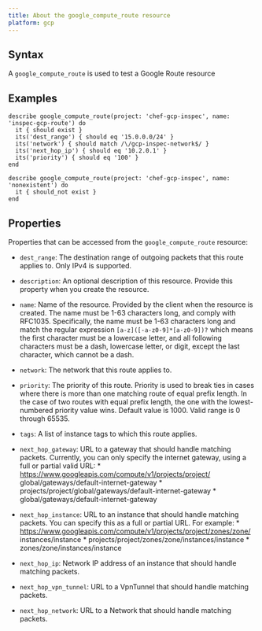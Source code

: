 ```yaml
---
title: About the google_compute_route resource
platform: gcp
---
```


## Syntax
A `google_compute_route` is used to test a Google Route resource

## Examples
```
describe google_compute_route(project: 'chef-gcp-inspec', name: 'inspec-gcp-route') do
  it { should exist }
  its('dest_range') { should eq '15.0.0.0/24' }
  its('network') { should match /\/gcp-inspec-network$/ }
  its('next_hop_ip') { should eq '10.2.0.1' }
  its('priority') { should eq '100' }
end

describe google_compute_route(project: 'chef-gcp-inspec', name: 'nonexistent') do
  it { should_not exist }
end
```

## Properties
Properties that can be accessed from the `google_compute_route` resource:

  * `dest_range`: The destination range of outgoing packets that this route applies to. Only IPv4 is supported.

  * `description`: An optional description of this resource. Provide this property when you create the resource.

  * `name`: Name of the resource. Provided by the client when the resource is created. The name must be 1-63 characters long, and comply with RFC1035.  Specifically, the name must be 1-63 characters long and match the regular expression `[a-z]([-a-z0-9]*[a-z0-9])?` which means the first character must be a lowercase letter, and all following characters must be a dash, lowercase letter, or digit, except the last character, which cannot be a dash.

  * `network`: The network that this route applies to.

  * `priority`: The priority of this route. Priority is used to break ties in cases where there is more than one matching route of equal prefix length.  In the case of two routes with equal prefix length, the one with the lowest-numbered priority value wins.  Default value is 1000. Valid range is 0 through 65535.

  * `tags`: A list of instance tags to which this route applies.

  * `next_hop_gateway`: URL to a gateway that should handle matching packets.  Currently, you can only specify the internet gateway, using a full or partial valid URL:  * https://www.googleapis.com/compute/v1/projects/project/ global/gateways/default-internet-gateway * projects/project/global/gateways/default-internet-gateway * global/gateways/default-internet-gateway

  * `next_hop_instance`: URL to an instance that should handle matching packets. You can specify this as a full or partial URL. For example:  * https://www.googleapis.com/compute/v1/projects/project/zones/zone/ instances/instance * projects/project/zones/zone/instances/instance * zones/zone/instances/instance

  * `next_hop_ip`: Network IP address of an instance that should handle matching packets.

  * `next_hop_vpn_tunnel`: URL to a VpnTunnel that should handle matching packets.

  * `next_hop_network`: URL to a Network that should handle matching packets.
